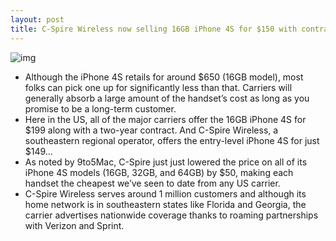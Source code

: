 ```yaml
---
layout: post
title: C-Spire Wireless now selling 16GB iPhone 4S for $150 with contract
---
```

![img](http://media.idownloadblog.com/wp-content/uploads/2012/03/cspire.jpg)
* Although the iPhone 4S retails for around $650 (16GB model), most folks can pick one up for significantly less than that. Carriers will generally absorb a large amount of the handset’s cost as long as you promise to be a long-term customer.
* Here in the US, all of the major carriers offer the 16GB iPhone 4S for $199 along with a two-year contract. And C-Spire Wireless, a southeastern regional operator, offers the entry-level iPhone 4S for just $149…
* As noted by 9to5Mac, C-Spire just just lowered the price on all of its iPhone 4S models (16GB, 32GB, and 64GB) by $50, making each handset the cheapest we’ve seen to date from any US carrier.
* C-Spire Wireless serves around 1 million customers and although its home network is in southeastern states like Florida and Georgia, the carrier advertises nationwide coverage thanks to roaming partnerships with Verizon and Sprint.

